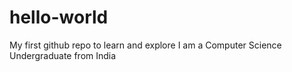# hello-world
My first github repo to learn and explore
I am a Computer Science Undergraduate from India
